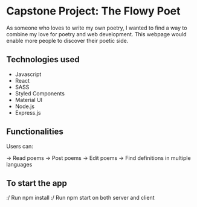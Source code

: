 # Capstone Project: The Flowy Poet

 As someone who loves to write my own poetry, I wanted to find a way to combine my love for poetry and web development. This webpage would enable more people to discover their poetic side. 

## Technologies used

- Javascript
- React
- SASS
- Styled Components
- Material UI
- Node.js
- Express.js


## Functionalities

Users can:

-> Read poems
-> Post poems
-> Edit poems
-> Find definitions in multiple languages


## To start the app

:/ Run npm install
:/ Run npm start on both server and client

